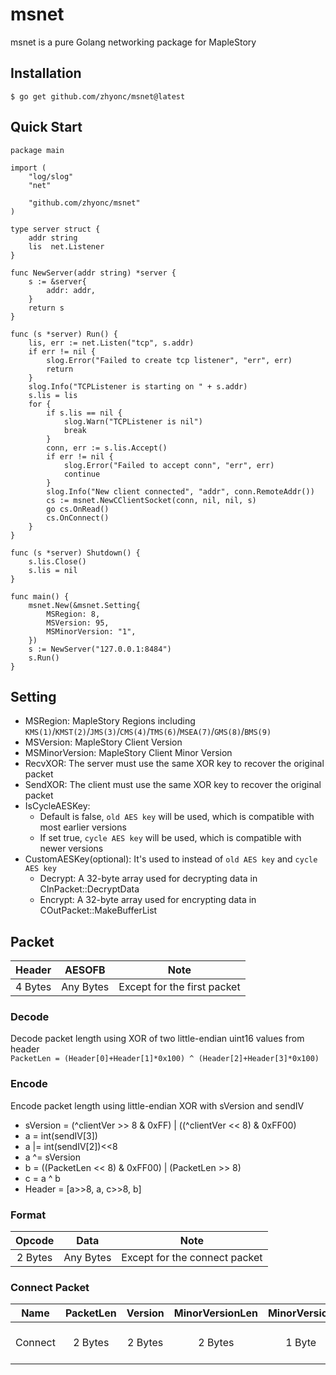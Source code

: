 # msnet
msnet is a pure Golang networking package for MapleStory

## Installation
 `$ go get github.com/zhyonc/msnet@latest`

## Quick Start
```golang
package main

import (
	"log/slog"
	"net"

	"github.com/zhyonc/msnet"
)

type server struct {
	addr string
	lis  net.Listener
}

func NewServer(addr string) *server {
	s := &server{
		addr: addr,
	}
	return s
}

func (s *server) Run() {
	lis, err := net.Listen("tcp", s.addr)
	if err != nil {
		slog.Error("Failed to create tcp listener", "err", err)
		return
	}
	slog.Info("TCPListener is starting on " + s.addr)
	s.lis = lis
	for {
		if s.lis == nil {
			slog.Warn("TCPListener is nil")
			break
		}
		conn, err := s.lis.Accept()
		if err != nil {
			slog.Error("Failed to accept conn", "err", err)
			continue
		}
		slog.Info("New client connected", "addr", conn.RemoteAddr())
		cs := msnet.NewCClientSocket(conn, nil, nil, s)
		go cs.OnRead()
		cs.OnConnect()
	}
}

func (s *server) Shutdown() {
	s.lis.Close()
	s.lis = nil
}

func main() {
	msnet.New(&msnet.Setting{
		MSRegion: 8,
		MSVersion: 95,
		MSMinorVersion: "1",
	})
	s := NewServer("127.0.0.1:8484")
	s.Run()
}

```
## Setting
- MSRegion: MapleStory Regions including `KMS(1)`/`KMST(2)`/`JMS(3)`/`CMS(4)`/`TMS(6)`/`MSEA(7)`/`GMS(8)`/`BMS(9)`
- MSVersion: MapleStory Client Version
- MSMinorVersion: MapleStory Client Minor Version
- RecvXOR: The server must use the same XOR key to recover the original packet
- SendXOR: The client must use the same XOR key to recover the original packet
- IsCycleAESKey: 
	- Default is false, `old AES key` will be used, which is compatible with most earlier versions
	- If set true, `cycle AES key` will be used, which is compatible with newer versions
- CustomAESKey(optional): It's used to instead of `old AES key` and `cycle AES key`
	- Decrypt: A 32-byte array used for decrypting data in CInPacket::DecryptData
	- Encrypt: A 32-byte array used for encrypting data in COutPacket::MakeBufferList
## Packet
|Header|AESOFB|Note|
|:---:|:---:|:---:|
|4 Bytes|Any Bytes|Except for the first packet|
### Decode
Decode packet length using XOR of two little-endian uint16 values from header  
`PacketLen = (Header[0]+Header[1]*0x100) ^ (Header[2]+Header[3]*0x100)`
### Encode
Encode packet length using little-endian XOR with sVersion and sendIV
- sVersion = (^clientVer >> 8 & 0xFF) | ((^clientVer << 8) & 0xFF00)
- a = int(sendIV[3])
- a |= int(sendIV[2])<<8
- a ^= sVersion
- b = ((PacketLen << 8) & 0xFF00) | (PacketLen >> 8)
- c = a ^ b
- Header = [a>>8, a, c>>8, b]
### Format
|Opcode|Data|Note|
|:---:|:---:|:---:|
|2 Bytes|Any Bytes|Except for the connect packet|
### Connect Packet
|Name|PacketLen|Version|MinorVersionLen|MinorVersion|RecvIV|SendIV|Region|Note|
|:---:|:---:|:---:|:---:|:---:|:---:|:---:|:---:|:---:|
|Connect|2 Bytes|2 Bytes|2 Bytes|1 Byte|4 Bytes|4 Bytes|1 Bytes|The connect packet|